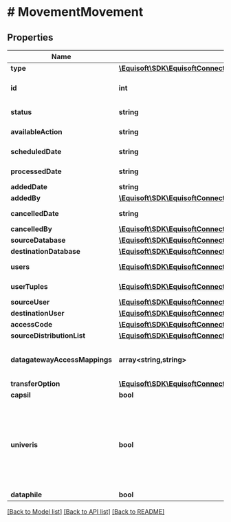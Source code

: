 # # MovementMovement

## Properties

Name | Type | Description | Notes
------------ | ------------- | ------------- | -------------
**type** | [**\Equisoft\SDK\EquisoftConnect\Model\MovementMovementType**](MovementMovementType.md) |  | [optional]
**id** | **int** | Unique numerical identifier. | [optional]
**status** | **string** | Movement status. | [optional]
**availableAction** | **string** | Available action. | [optional]
**scheduledDate** | **string** | Scheduled date. | [optional]
**processedDate** | **string** | Processed date. | [optional]
**addedDate** | **string** | Added date. | [optional]
**addedBy** | [**\Equisoft\SDK\EquisoftConnect\Model\MovementUser**](MovementUser.md) |  | [optional]
**cancelledDate** | **string** | Cancelled date. | [optional]
**cancelledBy** | [**\Equisoft\SDK\EquisoftConnect\Model\MovementUser**](MovementUser.md) |  | [optional]
**sourceDatabase** | [**\Equisoft\SDK\EquisoftConnect\Model\MovementDatabase**](MovementDatabase.md) |  |
**destinationDatabase** | [**\Equisoft\SDK\EquisoftConnect\Model\MovementDatabase**](MovementDatabase.md) |  |
**users** | [**\Equisoft\SDK\EquisoftConnect\Model\MovementUser[]**](MovementUser.md) | List of users. |
**userTuples** | [**\Equisoft\SDK\EquisoftConnect\Model\MovementUserTuple[]**](MovementUserTuple.md) | List of user tuples. |
**sourceUser** | [**\Equisoft\SDK\EquisoftConnect\Model\MovementUser**](MovementUser.md) |  |
**destinationUser** | [**\Equisoft\SDK\EquisoftConnect\Model\MovementUser**](MovementUser.md) |  |
**accessCode** | [**\Equisoft\SDK\EquisoftConnect\Model\MovementGatewayAccessCode**](MovementGatewayAccessCode.md) |  |
**sourceDistributionList** | [**\Equisoft\SDK\EquisoftConnect\Model\MovementDistributionList**](MovementDistributionList.md) |  | [optional]
**datagatewayAccessMappings** | **array<string,string>** | Data gateway access mapping. | [optional]
**transferOption** | [**\Equisoft\SDK\EquisoftConnect\Model\MovementTransferOption**](MovementTransferOption.md) |  |
**capsil** | **bool** | Is Capsil. | [optional]
**univeris** | **bool** | Is Univeris. Deprecated: Univeris is not supported anymore and will be removed from future versions). | [optional]
**dataphile** | **bool** | Is Dataphile. | [optional]

[[Back to Model list]](../../README.md#models) [[Back to API list]](../../README.md#endpoints) [[Back to README]](../../README.md)
